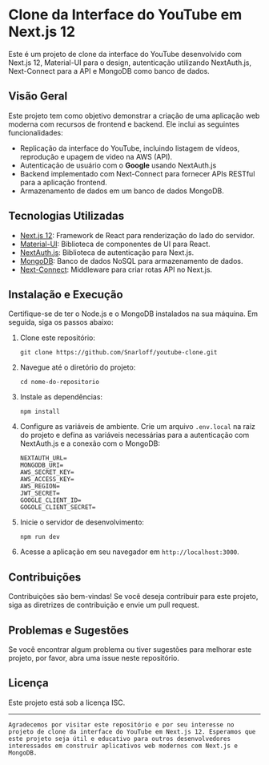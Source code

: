 
# Clone da Interface do YouTube em Next.js 12

Este é um projeto de clone da interface do YouTube desenvolvido com Next.js 12, Material-UI para o design, autenticação utilizando NextAuth.js, Next-Connect para a API e MongoDB como banco de dados.

## Visão Geral

Este projeto tem como objetivo demonstrar a criação de uma aplicação web moderna com recursos de frontend e backend. Ele inclui as seguintes funcionalidades:

- Replicação da interface do YouTube, incluindo listagem de vídeos, reprodução e upagem de video na AWS (API).
- Autenticação de usuário com o **Google** usando NextAuth.js 
- Backend implementado com Next-Connect para fornecer APIs RESTful para a aplicação frontend.
- Armazenamento de dados em um banco de dados MongoDB.

## Tecnologias Utilizadas

- [Next.js 12](https://nextjs.org/): Framework de React para renderização do lado do servidor.
- [Material-UI](https://material-ui.com/): Biblioteca de componentes de UI para React.
- [NextAuth.js](https://next-auth.js.org/): Biblioteca de autenticação para Next.js.
- [MongoDB](https://www.mongodb.com/): Banco de dados NoSQL para armazenamento de dados.
- [Next-Connect](https://www.npmjs.com/package/next-connect): Middleware para criar rotas API no Next.js.

## Instalação e Execução

Certifique-se de ter o Node.js e o MongoDB instalados na sua máquina. Em seguida, siga os passos abaixo:

1. Clone este repositório:

   ```shell
   git clone https://github.com/Snarloff/youtube-clone.git
   ```

2. Navegue até o diretório do projeto:

   ```shell
   cd nome-do-repositorio
   ```

3. Instale as dependências:

   ```shell
   npm install
   ```

4. Configure as variáveis de ambiente. Crie um arquivo `.env.local` na raiz do projeto e defina as variáveis necessárias para a autenticação com NextAuth.js e a conexão com o MongoDB:

   ```env
   NEXTAUTH_URL=
   MONGODB_URI=
   AWS_SECRET_KEY=
   AWS_ACCESS_KEY=
   AWS_REGION=
   JWT_SECRET=
   GOOGLE_CLIENT_ID=
   GOGOLE_CLIENT_SECRET=
   ```

5. Inicie o servidor de desenvolvimento:

   ```shell
   npm run dev
   ```

6. Acesse a aplicação em seu navegador em `http://localhost:3000`.

## Contribuições

Contribuições são bem-vindas! Se você deseja contribuir para este projeto, siga as diretrizes de contribuição e envie um pull request.

## Problemas e Sugestões

Se você encontrar algum problema ou tiver sugestões para melhorar este projeto, por favor, abra uma issue neste repositório.

## Licença

Este projeto está sob a licença ISC.

---

```
Agradecemos por visitar este repositório e por seu interesse no projeto de clone da interface do YouTube em Next.js 12. Esperamos que este projeto seja útil e educativo para outros desenvolvedores interessados em construir aplicativos web modernos com Next.js e MongoDB.
```
